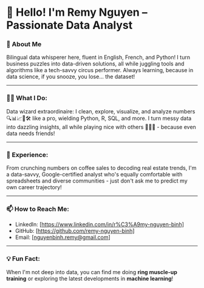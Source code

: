 # 👋 Hello! I'm Remy Nguyen – Passionate Data Analyst

### 🚀 About Me

Bilingual data whisperer here, fluent in English, French, and Python! I turn business puzzles into data-driven solutions, all while juggling tools and algorithms like a tech-savvy circus performer. Always learning, because in data science, if you snooze, you lose... the dataset!


---

### 🧑‍💻 What I Do:

Data wizard extraordinaire: I clean, explore, visualize, and analyze numbers 🔍📊📈🧮🛠️ like a pro, wielding Python, R, SQL, and more. I turn messy data into dazzling insights, all while playing nice with others 🧑‍🤝‍🧑 - because even data needs friends!


---

### 💼 Experience:

From crunching numbers on coffee sales to decoding real estate trends, I'm a data-savvy, Google-certified analyst who's equally comfortable with spreadsheets and diverse communities - just don't ask me to predict my own career trajectory!

---

### 📫 How to Reach Me:

- LinkedIn: [https://www.linkedin.com/in/r%C3%A9my-nguyen-binh]
- GitHub: [https://github.com/remy-nguyen-binh]
- Email: [nguyenbinh.remy@gmail.com]

---


### 💡 Fun Fact:

When I'm not deep into data, you can find me doing **ring muscle-up training** or exploring the latest developments in **machine learning**!

